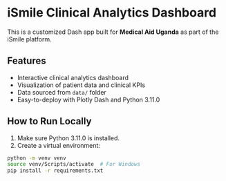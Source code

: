 # iSmile Clinical Analytics Dashboard

This is a customized Dash app built for **Medical Aid Uganda** as part of the iSmile platform.

## Features

- Interactive clinical analytics dashboard
- Visualization of patient data and clinical KPIs
- Data sourced from `data/` folder
- Easy-to-deploy with Plotly Dash and Python 3.11.0

## How to Run Locally

1. Make sure Python 3.11.0 is installed.
2. Create a virtual environment:

```bash
python -m venv venv
source venv/Scripts/activate  # For Windows
pip install -r requirements.txt
